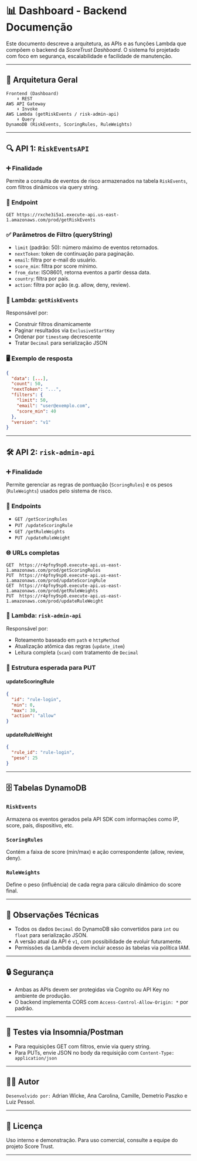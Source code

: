 # 📊 Dashboard - Backend Documenção

Este documento descreve a arquitetura, as APIs e as funções Lambda que compõem o backend da *ScoreTrust Dashboard*. O sistema foi projetado com foco em segurança, escalabilidade e facilidade de manutenção.

---

## 📐 Arquitetura Geral

```
Frontend (Dashboard)
    ⬇️ REST
AWS API Gateway
    ⬇️ Invoke
AWS Lambda (getRiskEvents / risk-admin-api)
    ⬇️ Query
DynamoDB (RiskEvents, ScoringRules, RuleWeights)
```

---

## 🔍 API 1: `RiskEventsAPI`
### ➕ Finalidade
Permite a consulta de eventos de risco armazenados na tabela `RiskEvents`, com filtros dinâmicos via query string.

### 📌 Endpoint
```
GET https://rxche3i5a1.execute-api.us-east-1.amazonaws.com/prod/getRiskEvents
```

### ✅ Parâmetros de Filtro (queryString)
- `limit` (padrão: 50): número máximo de eventos retornados.
- `nextToken`: token de continuação para paginação.
- `email`: filtra por e-mail do usuário.
- `score_min`: filtra por score mínimo.
- `from_date`: ISO8601, retorna eventos a partir dessa data.
- `country`: filtra por país.
- `action`: filtra por ação (e.g. allow, deny, review).

### 🧠 Lambda: `getRiskEvents`
Responsável por:
- Construir filtros dinamicamente
- Paginar resultados via `ExclusiveStartKey`
- Ordenar por `timestamp` decrescente
- Tratar `Decimal` para serialização JSON

### 🖥️ Exemplo de resposta
```json
{
  "data": [...],
  "count": 50,
  "nextToken": "...",
  "filters": {
    "limit": 50,
    "email": "user@exemplo.com",
    "score_min": 40
  },
  "version": "v1"
}
```

---

## 🛠️ API 2: `risk-admin-api`
### ➕ Finalidade
Permite gerenciar as regras de pontuação (`ScoringRules`) e os pesos (`RuleWeights`) usados pelo sistema de risco.

### 📌 Endpoints
- `GET /getScoringRules`
- `PUT /updateScoringRule`
- `GET /getRuleWeights`
- `PUT /updateRuleWeight`

### 🌐 URLs completas
```
GET  https://r4pfny9sp0.execute-api.us-east-1.amazonaws.com/prod/getScoringRules
PUT  https://r4pfny9sp0.execute-api.us-east-1.amazonaws.com/prod/updateScoringRule
GET  https://r4pfny9sp0.execute-api.us-east-1.amazonaws.com/prod/getRuleWeights
PUT  https://r4pfny9sp0.execute-api.us-east-1.amazonaws.com/prod/updateRuleWeight
```

### 🧠 Lambda: `risk-admin-api`
Responsável por:
- Roteamento baseado em `path` e `httpMethod`
- Atualização atômica das regras (`update_item`)
- Leitura completa (`scan`) com tratamento de `Decimal`

### 📝 Estrutura esperada para PUT
#### updateScoringRule
```json
{
  "id": "rule-login",
  "min": 0,
  "max": 30,
  "action": "allow"
}
```
#### updateRuleWeight
```json
{
  "rule_id": "rule-login",
  "peso": 25
}
```

---

## 🗄️ Tabelas DynamoDB
### `RiskEvents`
Armazena os eventos gerados pela API SDK com informações como IP, score, país, dispositivo, etc.

### `ScoringRules`
Contém a faixa de score (min/max) e ação correspondente (allow, review, deny).

### `RuleWeights`
Define o peso (influência) de cada regra para cálculo dinâmico do score final.

---

## 🚀 Observações Técnicas
- Todos os dados `Decimal` do DynamoDB são convertidos para `int` ou `float` para serialização JSON.
- A versão atual da API é `v1`, com possibilidade de evoluir futuramente.
- Permissões da Lambda devem incluir acesso às tabelas via política IAM.

---

## 🔒 Segurança
- Ambas as APIs devem ser protegidas via Cognito ou API Key no ambiente de produção.
- O backend implementa CORS com `Access-Control-Allow-Origin: *` por padrão.

---

## 🧪 Testes via Insomnia/Postman
- Para requisições GET com filtros, envie via query string.
- Para PUTs, envie JSON no body da requisição com `Content-Type: application/json`

---

## 👨‍💻 Autor
`Desenvolvido por:` Adrian Wicke, Ana Carolina, Camille, Demetrio Paszko e Luiz Pessol.

---

## 📄 Licença

Uso interno e demonstração. Para uso comercial, consulte a equipe do projeto Score Trust.

--- 
